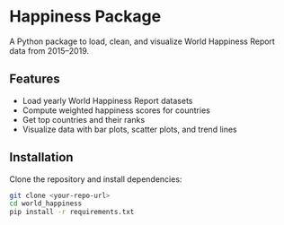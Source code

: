 # Happiness Package

A Python package to load, clean, and visualize World Happiness Report data from 2015–2019.  

## Features
- Load yearly World Happiness Report datasets
- Compute weighted happiness scores for countries
- Get top countries and their ranks
- Visualize data with bar plots, scatter plots, and trend lines

## Installation
Clone the repository and install dependencies:

```bash
git clone <your-repo-url>
cd world_happiness
pip install -r requirements.txt

